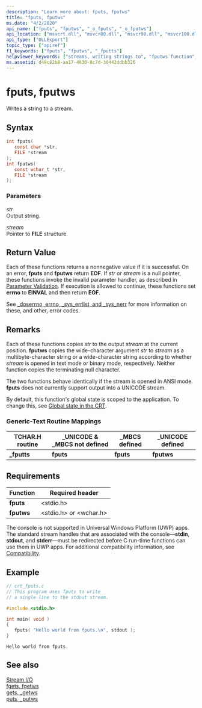 ```yaml
---
description: "Learn more about: fputs, fputws"
title: "fputs, fputws"
ms.date: "4/2/2020"
api_name: ["fputs", "fputws", "_o_fputs", "_o_fputws"]
api_location: ["msvcrt.dll", "msvcr80.dll", "msvcr90.dll", "msvcr100.dll", "msvcr100_clr0400.dll", "msvcr110.dll", "msvcr110_clr0400.dll", "msvcr120.dll", "msvcr120_clr0400.dll", "ucrtbase.dll", "api-ms-win-crt-stdio-l1-1-0.dll", "api-ms-win-crt-private-l1-1-0.dll"]
api_type: ["DLLExport"]
topic_type: ["apiref"]
f1_keywords: ["fputs", "fputws", "_fputts"]
helpviewer_keywords: ["streams, writing strings to", "fputws function", "_fputts function", "fputs function", "fputts function"]
ms.assetid: d48c82b8-aa17-4830-8c7d-30442ddbb326
---
```

# fputs, fputws

Writes a string to a stream.

## Syntax

```C
int fputs(
   const char *str,
   FILE *stream
);
int fputws(
   const wchar_t *str,
   FILE *stream
);
```

### Parameters

*str*<br/>
Output string.

*stream*<br/>
Pointer to **FILE** structure.

## Return Value

Each of these functions returns a nonnegative value if it is successful. On an error, **fputs** and **fputws** return **EOF**. If *str* or *stream* is a null pointer, these functions invoke the invalid parameter handler, as described in [Parameter Validation](../../c-runtime-library/parameter-validation.md). If execution is allowed to continue, these functions set **errno** to **EINVAL** and then return **EOF**.

See [_doserrno, errno, _sys_errlist, and _sys_nerr](../../c-runtime-library/errno-doserrno-sys-errlist-and-sys-nerr.md) for more information on these, and other, error codes.

## Remarks

Each of these functions copies *str* to the output *stream* at the current position. **fputws** copies the wide-character argument *str* to *stream* as a multibyte-character string or a wide-character string according to whether *stream* is opened in text mode or binary mode, respectively. Neither function copies the terminating null character.

The two functions behave identically if the stream is opened in ANSI mode. **fputs** does not currently support output into a UNICODE stream.

By default, this function's global state is scoped to the application. To change this, see [Global state in the CRT](../global-state.md).

### Generic-Text Routine Mappings

|TCHAR.H routine|_UNICODE & _MBCS not defined|_MBCS defined|_UNICODE defined|
|---------------------|------------------------------------|--------------------|-----------------------|
|**_fputts**|**fputs**|**fputs**|**fputws**|

## Requirements

|Function|Required header|
|--------------|---------------------|
|**fputs**|\<stdio.h>|
|**fputws**|\<stdio.h> or \<wchar.h>|

The console is not supported in Universal Windows Platform (UWP) apps. The standard stream handles that are associated with the console—**stdin**, **stdout**, and **stderr**—must be redirected before C run-time functions can use them in UWP apps. For additional compatibility information, see [Compatibility](../../c-runtime-library/compatibility.md).

## Example

```C
// crt_fputs.c
// This program uses fputs to write
// a single line to the stdout stream.

#include <stdio.h>

int main( void )
{
   fputs( "Hello world from fputs.\n", stdout );
}
```

```Output
Hello world from fputs.
```

## See also

[Stream I/O](../../c-runtime-library/stream-i-o.md)<br/>
[fgets, fgetws](fgets-fgetws.md)<br/>
[gets, _getws](../../c-runtime-library/gets-getws.md)<br/>
[puts, _putws](puts-putws.md)<br/>
